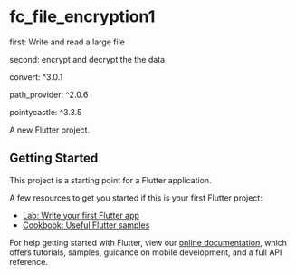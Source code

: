 # fc_file_encryption1

first: Write and read a large file

second: encrypt and decrypt the the data 

convert: ^3.0.1

path_provider: ^2.0.6

pointycastle: ^3.3.5

A new Flutter project.

## Getting Started

This project is a starting point for a Flutter application.

A few resources to get you started if this is your first Flutter project:

- [Lab: Write your first Flutter app](https://flutter.dev/docs/get-started/codelab)
- [Cookbook: Useful Flutter samples](https://flutter.dev/docs/cookbook)

For help getting started with Flutter, view our
[online documentation](https://flutter.dev/docs), which offers tutorials,
samples, guidance on mobile development, and a full API reference.
